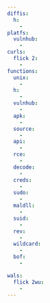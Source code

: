 ```yaml
---
diffis:
  h:
    -
platfs:
  vulnhub:
    -
curls:
  flick 2:
    -
functions:
  unix:
    -
  h:
    -
  vulnhub:
    -
  apk:
    -
  source:
    -
  api:
    -
  rce:
    -
  decode:
    -
  creds:
    -
  sudo:
    -
  maldll:
    -
  suid:
    -
  rev:
    -
  wildcard:
    -
  bof:
    -

wals:
  flick 2wu:
    -
---
```

